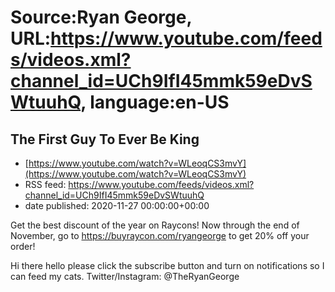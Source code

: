 # Source:Ryan George, URL:https://www.youtube.com/feeds/videos.xml?channel_id=UCh9IfI45mmk59eDvSWtuuhQ, language:en-US

## The First Guy To Ever Be King
 - [https://www.youtube.com/watch?v=WLeoqCS3mvY](https://www.youtube.com/watch?v=WLeoqCS3mvY)
 - RSS feed: https://www.youtube.com/feeds/videos.xml?channel_id=UCh9IfI45mmk59eDvSWtuuhQ
 - date published: 2020-11-27 00:00:00+00:00

Get the best discount of the year on Raycons! Now through the end of November, go to https://buyraycon.com/ryangeorge to get 20% off your order!

Hi there hello please click the subscribe button and turn on notifications so I can feed my cats.
Twitter/Instagram: @TheRyanGeorge

